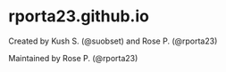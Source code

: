 # rporta23.github.io

Created by Kush S. (@suobset) and Rose P. (@rporta23)

Maintained by Rose P. (@rporta23)

